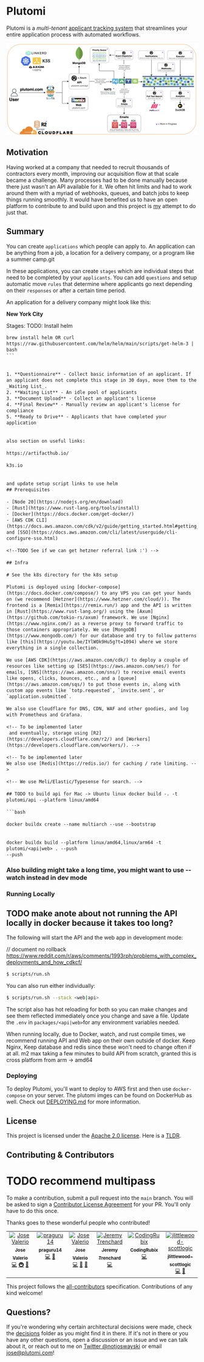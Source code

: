 # Plutomi

Plutomi is a _multi-tenant_ [applicant tracking system](https://en.wikipedia.org/wiki/Applicant_tracking_system) that streamlines your entire application process with automated workflows.

![infra](./images/infra.png)

## Motivation

Having worked at a company that needed to recruit thousands of contractors every month, improving our acquisition flow at that scale became a challenge. Many processes had to be done manually because there just wasn't an API available for it. We often hit limits and had to work around them with a myriad of webhooks, queues, and batch jobs to keep things running smoothly. It would have benefited us to have an open platform to contribute to and build upon and this project is [my](https://www.linkedin.com/in/joswayski/) attempt to do just that.

## Summary

You can create `applications` which people can apply to. An application can be anything from a job, a location for a delivery company, or a program like a summer camp.git

In these applications, you can create `stages` which are individual steps that need to be completed by your `applicants`. You can add `questions` and setup automatic move `rules` that determine where applicants go next depending on their `responses` or after a certain time period.

An application for a delivery company might look like this:

**New York City**

Stages:
TOD0: Install helm

````
brew install helm OR curl https://raw.githubusercontent.com/helm/helm/main/scripts/get-helm-3 | bash
```


1. **Questionnaire** - Collect basic information of an applicant. If an applicant does not complete this stage in 30 days, move them to the _Waiting List_.
2. **Waiting List** - An idle pool of applicants
3. **Document Upload** - Collect an applicant's license
4. **Final Review** - Manually review an applicant's license for compliance
5. **Ready to Drive** - Applicants that have completed your application


also section on useful links:

https://artifacthub.io/

k3s.io


and update setup script links to use helm
## Prerequisites

- [Node 20](https://nodejs.org/en/download)
- [Rust](https://www.rust-lang.org/tools/install)
- [Docker](https://docs.docker.com/get-docker/)
- [AWS CDK CLI](https://docs.aws.amazon.com/cdk/v2/guide/getting_started.html#getting_started_install) and [SSO](https://docs.aws.amazon.com/cli/latest/userguide/cli-configure-sso.html)

<!--TODO See if we can get hetzner referral link :') -->

## Infra

# See the k8s directory for the k8s setup

Plutomi is deployed using [docker-compose](https://docs.docker.com/compose/) to any VPS you can get your hands on (we recommend [Hetzner](https://www.hetzner.com/cloud/)). The frontend is a [Remix](https://remix.run/) app and the API is written in [Rust](https://www.rust-lang.org/) using the [Axum](https://github.com/tokio-rs/axum) framework. We use [Nginx](https://www.nginx.com/) as a reverse proxy to forward traffic to those containers appropriately. We use [MongoDB](https://www.mongodb.com/) for our database and try to follow patterns like [this](https://youtu.be/IYlWOk9Hu5g?t=1094) where we store everything in a single collection.

We use [AWS CDK](https://aws.amazon.com/cdk/) to deploy a couple of resources like setting up [SES](https://aws.amazon.com/ses/) for emails, [SNS](https://aws.amazon.com/sns/) to receive email events like opens, clicks, bounces, etc., and a [queue](https://aws.amazon.com/sqs/) to put those events in, along with custom app events like `totp.requested`, `invite.sent`, or `application.submitted`.

We also use Cloudflare for DNS, CDN, WAF and other goodies, and log with Prometheus and Grafana.

<!-- To be implemented later
 and eventually, storage using [R2](https://developers.cloudflare.com/r2/) and [Workers](https://developers.cloudflare.com/workers/). -->

<!-- To be implemented later
We also use [Redis](https://redis.io/) for caching / rate limiting. -->

<!-- We use Meli/Elastic/Typesense for search. -->

## TODO to build api for Mac -> Ubuntu linux docker build -. -t plutomi/api --platform linux/amd64

```bash

docker buildx create --name multiarch --use --bootstrap


docker buildx build --platform linux/amd64,linux/arm64 -t plutomi/<api|web> . --push
--push
````

### Also building might take a long time, you might want to use --watch instead in dev mode

### Running Locally

## TODO make anote about not running the API locally in docker because it takes too long?

The following will start the API and the web app in development mode:

// document no rollback https://www.reddit.com/r/aws/comments/1993rph/problems_with_complex_deployments_and_how_cdkcf/

```bash
$ scripts/run.sh
```

You can also run either individually:

```bash
$ scripts/run.sh --stack <web|api>
```

The script also has hot reloading for both so you can make changes and see them reflected immediately once you change and save a file. Update the `.env` in `packages/<api|web>`for any environment variables needed.

When running locally, due to Docker, watch, and rust compile times, we recommend running API and Web app on their own outside of docker. Keep Nginx, Keep database and redis since these won't need to change often if at all. m2 max taking a few minutes to build API from scratch, granted this is cross platform from arm -> amd64

### Deploying

To deploy Plutomi, you'll want to deploy to AWS first and then use `docker-compose` on your server. The plutomi imges can be found on DockerHub as well. Check out [DEPLOYING.md](DEPLOYING.md) for more information.

## License

This project is licensed under the [Apache 2.0 license](LICENSE). Here is a [TLDR](https://www.tldrlegal.com/license/apache-license-2-0-apache-2-0).

## Contributing & Contributors

# TODO recommend multipass

To make a contribution, submit a pull request into the `main` branch. You will be asked to sign a [Contributor License Agreement](https://en.wikipedia.org/wiki/Contributor_License_Agreement) for your PR. You'll only have to do this once.

Thanks goes to these wonderful people who contributed!

<!-- ALL-CONTRIBUTORS-LIST:START - Do not remove or modify this section -->
<!-- prettier-ignore-start -->
<!-- markdownlint-disable -->
<table>
  <tbody>
    <tr>
      <td align="center" valign="top" width="14.28%"><a href="https://github.com/joswayski"><img src="https://avatars.githubusercontent.com/u/22891173?v=4?s=100" width="100px;" alt="Jose Valerio"/><br /><sub><b>Jose Valerio</b></sub></a><br /><a href="https://github.com/plutomi/plutomi/commits?author=joswayski" title="Code">💻</a> <a href="#infra-joswayski" title="Infrastructure (Hosting, Build-Tools, etc)">🚇</a> <a href="#maintenance-joswayski" title="Maintenance">🚧</a></td>
      <td align="center" valign="top" width="14.28%"><a href="https://github.com/praguru14"><img src="https://avatars.githubusercontent.com/u/48213609?v=4?s=100" width="100px;" alt="praguru14"/><br /><sub><b>praguru14</b></sub></a><br /><a href="https://github.com/plutomi/plutomi/commits?author=praguru14" title="Code">💻</a> <a href="#maintenance-praguru14" title="Maintenance">🚧</a></td>
      <td align="center" valign="top" width="14.28%"><a href="https://github.com/mazupicua"><img src="https://avatars.githubusercontent.com/u/37680756?v=4?s=100" width="100px;" alt="Jose Valerio"/><br /><sub><b>Jose Valerio</b></sub></a><br /><a href="https://github.com/plutomi/plutomi/commits?author=mazupicua" title="Code">💻</a> <a href="#maintenance-mazupicua" title="Maintenance">🚧</a> <a href="https://github.com/plutomi/plutomi/issues?q=author%3Amazupicua" title="Bug reports">🐛</a></td>
      <td align="center" valign="top" width="14.28%"><a href="https://github.com/Jeremyjay121"><img src="https://avatars.githubusercontent.com/u/94778748?v=4?s=100" width="100px;" alt="Jeremy Trenchard"/><br /><sub><b>Jeremy Trenchard</b></sub></a><br /><a href="https://github.com/plutomi/plutomi/commits?author=Jeremyjay121" title="Code">💻</a></td>
      <td align="center" valign="top" width="14.28%"><a href="https://github.com/CodingRubix"><img src="https://avatars.githubusercontent.com/u/94731024?v=4?s=100" width="100px;" alt="CodingRubix"/><br /><sub><b>CodingRubix</b></sub></a><br /><a href="https://github.com/plutomi/plutomi/commits?author=CodingRubix" title="Code">💻</a></td>
      <td align="center" valign="top" width="14.28%"><a href="https://github.com/jlittlewood-scottlogic"><img src="https://avatars.githubusercontent.com/u/124571917?v=4?s=100" width="100px;" alt="jlittlewood-scottlogic"/><br /><sub><b>jlittlewood-scottlogic</b></sub></a><br /><a href="https://github.com/plutomi/plutomi/commits?author=jlittlewood-scottlogic" title="Code">💻</a> <a href="#design-jlittlewood-scottlogic" title="Design">🎨</a></td>
    </tr>
  </tbody>
</table>

<!-- markdownlint-restore -->
<!-- prettier-ignore-end -->

<!-- ALL-CONTRIBUTORS-LIST:END -->

This project follows the [all-contributors](https://github.com/all-contributors/all-contributors) specification. Contributions of any kind welcome!

## Questions?

If you're wondering why certain architectural decisions were made, check the [decisions](./decisions/README.md) folder as you might find it in there. If it's not in there or you have any other questions, open a discussion or an issue and we can talk about it, or reach out to me on [Twitter @notjoswayski](https://twitter.com/notjoswayski) or email jose@plutomi.com!
